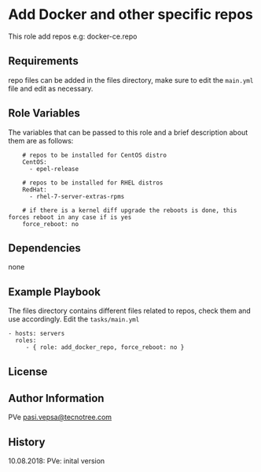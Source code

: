 Add Docker and other specific repos
=========

This role add repos  e.g: docker-ce.repo 

Requirements
------------

repo files can be added in the files directory, make sure to edit the `main.yml` file and edit as necessary.

Role Variables
--------------

The variables that can be passed to this role and a brief description about them are as follows:

        # repos to be installed for CentOS distro
        CentOS:
          - epel-release
        
        # repos to be installed for RHEL distros
        RedHat:
          - rhel-7-server-extras-rpms
        
        # if there is a kernel diff upgrade the reboots is done, this forces reboot in any case if is yes   
        force_reboot: no
        
Dependencies
------------

none

Example Playbook
----------------
The files directory contains different files related to repos, check them and use accordingly. Edit the `tasks/main.yml`

    - hosts: servers
      roles:
         - { role: add_docker_repo, force_reboot: no }

License
-------



Author Information
------------------
PVe  pasi.vepsa@tecnotree.com


History
-----------------
10.08.2018: PVe: inital version  

